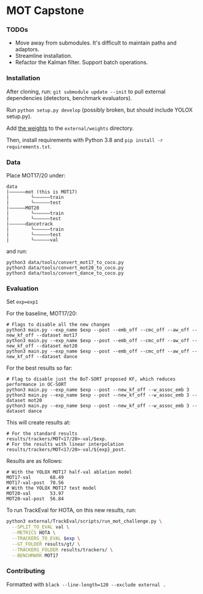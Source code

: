 # MOT Capstone

### TODOs 
- Move away from submodules. It's difficult to maintain paths and adaptors.
- Streamline installation.
- Refactor the Kalman filter. Support batch operations.

### Installation 

After cloning, run: 
`git submodule update --init` to pull external dependencies (detectors, benchmark evaluators).


Run `python setup.py develop` (possibly broken, but should include YOLOX setup.py).

Add [the weights](https://drive.google.com/file/d/1iqhM-6V_r1FpOlOzrdP_Ejshgk0DxOob/view) to the `external/weights` directory. 

Then, install requirements with Python 3.8 and `pip install -r requirements.txt`. 

### Data 

Place MOT17/20 under: 
```
data
|——————mot (this is MOT17)
|        └——————train
|        └——————test
|——————MOT20
|        └——————train
|        └——————test
|——————dancetrack
|        └——————train
|        └——————test
|        └——————val
```
and run:
```
python3 data/tools/convert_mot17_to_coco.py
python3 data/tools/convert_mot20_to_coco.py
python3 data/tools/convert_dance_to_coco.py
```



### Evaluation

Set `exp=exp1`


For the baseline, MOT17/20: 
```
# Flags to disable all the new changes 
python3 main.py --exp_name $exp --post --emb_off --cmc_off --aw_off --new_kf_off --dataset mot17
python3 main.py --exp_name $exp --post --emb_off --cmc_off --aw_off --new_kf_off --dataset mot20
python3 main.py --exp_name $exp --post --emb_off --cmc_off --aw_off --new_kf_off --dataset dance
```

For the best results so far: 
```
# Flag to disable just the BoT-SORT proposed KF, which reduces performance in OC-SORT
python3 main.py --exp_name $exp --post --new_kf_off --w_assoc_emb 3
python3 main.py --exp_name $exp --post --new_kf_off --w_assoc_emb 3 --dataset mot20
python3 main.py --exp_name $exp --post --new_kf_off --w_assoc_emb 3 --dataset dance
```

This will create results at: 
```
# For the standard results
results/trackers/MOT<17/20>-val/$exp.
# For the results with linear interpolation
results/trackers/MOT<17/20>-val/${exp}_post.
```
Results are as follows:  
```
# With the YOLOX MOT17 half-val ablation model
MOT17-val       68.49
MOT17-val-post  70.56
# With the YOLOX MOT17 test model
MOT20-val       53.97
MOT20-val-post  56.84
```



To run TrackEval for HOTA, on this new results, run: 
```bash
python3 external/TrackEval/scripts/run_mot_challenge.py \
  --SPLIT_TO_EVAL val \
  --METRICS HOTA \
  --TRACKERS_TO_EVAL $exp \
  --GT_FOLDER results/gt/ \
  --TRACKERS_FOLDER results/trackers/ \
  --BENCHMARK MOT17
```

### Contributing 
Formatted with `black --line-length=120 --exclude external .`



